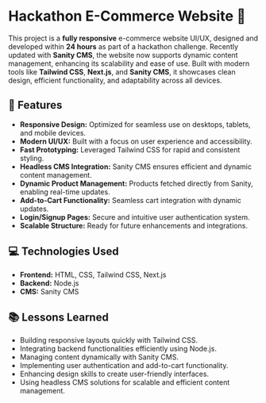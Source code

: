 # Hackathon E-Commerce Website 🛒

This project is a **fully responsive** e-commerce website UI/UX, designed and developed within **24 hours** as part of a hackathon challenge. Recently updated with **Sanity CMS**, the website now supports dynamic content management, enhancing its scalability and ease of use. Built with modern tools like **Tailwind CSS**, **Next.js**, and **Sanity CMS**, it showcases clean design, efficient functionality, and adaptability across all devices.

## 🚀 Features

- **Responsive Design:** Optimized for seamless use on desktops, tablets, and mobile devices.
- **Modern UI/UX:** Built with a focus on user experience and accessibility.
- **Fast Prototyping:** Leveraged Tailwind CSS for rapid and consistent styling.
- **Headless CMS Integration:** Sanity CMS ensures efficient and dynamic content management.
- **Dynamic Product Management:** Products fetched directly from Sanity, enabling real-time updates.
- **Add-to-Cart Functionality:** Seamless cart integration with dynamic updates.
- **Login/Signup Pages:** Secure and intuitive user authentication system.
- **Scalable Structure:** Ready for future enhancements and integrations.

## 💻 Technologies Used

- **Frontend:** HTML, CSS, Tailwind CSS, Next.js
- **Backend:** Node.js
- **CMS:** Sanity CMS
## 📚 Lessons Learned

- Building responsive layouts quickly with Tailwind CSS.
- Integrating backend functionalities efficiently using Node.js.
- Managing content dynamically with Sanity CMS.
- Implementing user authentication and add-to-cart functionality.
- Enhancing design skills to create user-friendly interfaces.
- Using headless CMS solutions for scalable and efficient content management.



